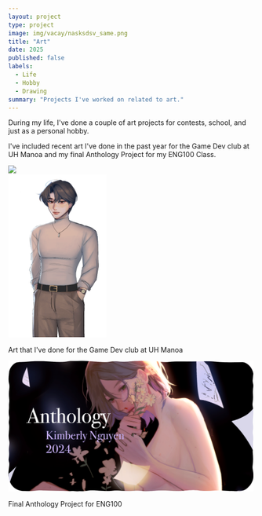 ```yaml
---
layout: project
type: project
image: img/vacay/nasksdsv_same.png
title: "Art"
date: 2025
published: false
labels:
  - Life
  - Hobby
  - Drawing
summary: "Projects I've worked on related to art."
---
```


During my life, I've done a couple of art projects for contests, school, and just as a personal hobby.

I've included recent art I've done in the past year for the Game Dev club at UH Manoa and my final Anthology Project for my ENG100 Class.


<div class="text-center p-4 d-flex flex-wrap gap-4">
  <div class="text-center">
    <img width="500px" class="rounded" src="../img/vacay/24ink d24.png">
  </div>

  <div class="text-center">
    <img width="200px" class="rounded" src="../img/vacay/neutral.png">
    <p>Art that I've done for the Game Dev club at UH Manoa</p>
  </div>

  <div class="text-center">
    <img width="500px" class="rounded" src="../img/vacay/dwdascsdcasn_s.png">
    <p>Final Anthology Project for ENG100</p>
  </div>
</div>



